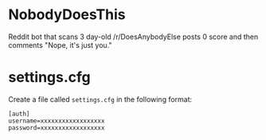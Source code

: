 NobodyDoesThis
==============

Reddit bot that scans 3 day-old /r/DoesAnybodyElse posts 0 score and then comments "Nope, it's just you."

settings.cfg
============

Create a file called `settings.cfg` in the following format:

    [auth]
    username=xxxxxxxxxxxxxxxxxx
    password=xxxxxxxxxxxxxxxxxx